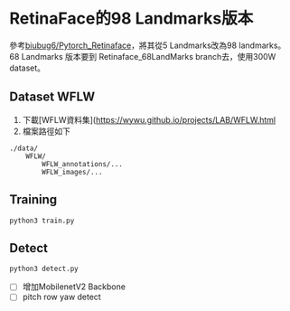 # RetinaFace的98 Landmarks版本
參考[biubug6/Pytorch_Retinaface](https://github.com/biubug6/Pytorch_Retinaface.git)，將其從5 Landmarks改為98 landmarks。
68 Landmarks 版本要到 Retinaface_68LandMarks branch去，使用300W dataset。

## Dataset WFLW
1. 下載[WFLW資料集](https://wywu.github.io/projects/LAB/WFLW.html
2. 檔案路徑如下
```
./data/
    WFLW/
        WFLW_annotations/...
        WFLW_images/...
```
## Training 
```
python3 train.py
```

## Detect 
```
python3 detect.py
```



- [ ] 增加MobilenetV2 Backbone
- [ ] pitch row yaw detect 
